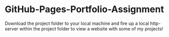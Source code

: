 # GitHub-Pages-Portfolio-Assignment

Download the project folder to your local machine and fire up a local http-server within the project folder to view a website with some of my projects!
